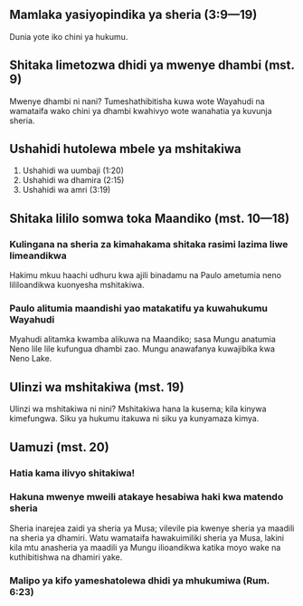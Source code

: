 ## Mamlaka yasiyopindika ya sheria (3:9—19)

Dunia yote iko chini ya hukumu.

## Shitaka limetozwa dhidi ya mwenye dhambi (mst. 9)

Mwenye dhambi ni nani? Tumeshathibitisha kuwa wote Wayahudi na wamataifa wako chini ya dhambi kwahivyo wote wanahatia ya kuvunja sheria.

## Ushahidi hutolewa mbele ya mshitakiwa

1. Ushahidi wa uumbaji (1:20)
2. Ushahidi wa dhamira (2:15)
3. Ushahidi wa amri (3:19)

## Shitaka lililo somwa toka Maandiko (mst. 10—18)

### Kulingana na sheria za kimahakama shitaka rasimi lazima liwe limeandikwa

Hakimu mkuu haachi udhuru kwa ajili binadamu na Paulo ametumia neno lililoandikwa kuonyesha mshitakiwa.

### Paulo alitumia maandishi yao matakatifu ya kuwahukumu Wayahudi

Myahudi alitamka kwamba alikuwa na Maandiko; sasa Mungu anatumia Neno lile lile kufungua dhambi zao. Mungu anawafanya kuwajibika kwa Neno Lake.

## Ulinzi wa mshitakiwa (mst. 19)

Ulinzi wa mshitakiwa ni nini? Mshitakiwa hana la kusema; kila kinywa kimefungwa. Siku ya hukumu itakuwa ni siku ya kunyamaza kimya.

## Uamuzi (mst. 20)

### Hatia kama ilivyo shitakiwa!

### Hakuna mwenye mweili atakaye hesabiwa haki kwa matendo sheria

Sheria inarejea zaidi ya sheria ya Musa; vilevile pia kwenye sheria ya maadili na sheria ya dhamiri. Watu wamataifa hawakuimiliki sheria ya Musa, lakini kila mtu anasheria ya maadili ya Mungu ilioandikwa katika moyo wake na kuthibitishwa na dhamiri yake.

### Malipo ya kifo yameshatolewa dhidi ya mhukumiwa (Rum. 6:23)
